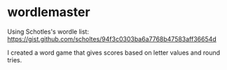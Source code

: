 # wordlemaster

Using Schotles's wordle list: https://gist.github.com/scholtes/94f3c0303ba6a7768b47583aff36654d

I created a word game that gives scores based on letter values and round tries.
